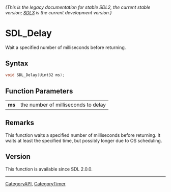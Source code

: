 ###### (This is the legacy documentation for stable SDL2, the current stable version; [SDL3](https://wiki.libsdl.org/SDL3/) is the current development version.)
# SDL_Delay

Wait a specified number of milliseconds before returning.

## Syntax

```c
void SDL_Delay(Uint32 ms);

```

## Function Parameters

|            |                                     |
| ---------- | ----------------------------------- |
| **ms**     | the number of milliseconds to delay |

## Remarks

This function waits a specified number of milliseconds before returning. It
waits at least the specified time, but possibly longer due to OS
scheduling.

## Version

This function is available since SDL 2.0.0.

----
[CategoryAPI](CategoryAPI), [CategoryTimer](CategoryTimer)

